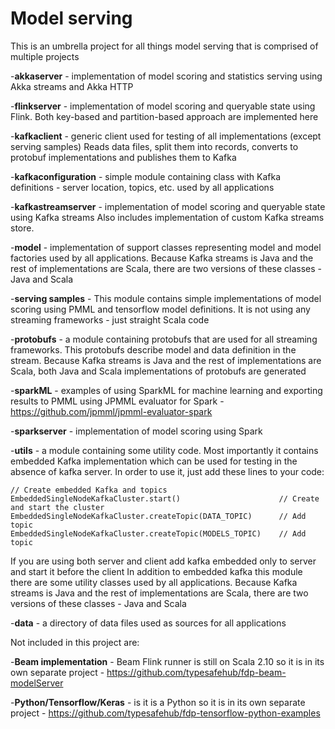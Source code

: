 # Model serving

This is an umbrella project for all things model serving that is comprised of multiple projects

-**akkaserver** - implementation of model scoring and statistics serving using Akka streams and Akka HTTP


-**flinkserver** - implementation of model scoring and queryable state using Flink. Both 
key-based and partition-based approach are implemented here

-**kafkaclient** - generic client used for testing of all implementations (except serving samples)
Reads data files, split them into records, converts to protobuf implementations and publishes them to Kafka

-**kafkaconfiguration** - simple module containing class with Kafka definitions - server location,
topics, etc. used by all applications

-**kafkastreamserver** - implementation of model scoring and queryable state using Kafka streams
Also includes implementation of custom Kafka streams store.

-**model** - implementation of support classes representing model and model factories used by all applications. 
Because Kafka streams is Java and the rest of implementations are Scala, there are two versions of these 
classes - Java and Scala           

-**serving samples** - This module contains simple implementations of model scoring using PMML and 
tensorflow model definitions. It is not using any streaming frameworks - just straight Scala code

-**protobufs** - a module containing protobufs that are used for all streaming frameworks. 
This protobufs describe model and data definition in the stream. Because Kafka streams is Java 
and the rest of implementations are Scala, both Java and Scala implementations of protobufs are 
generated


-**sparkML** - examples of using SparkML for machine learning and exporting results to PMML
using JPMML evaluator for Spark - https://github.com/jpmml/jpmml-evaluator-spark

-**sparkserver** - implementation of model scoring using Spark

-**utils** - a module containing some utility code. Most importantly it contains embedded Kafka implementation
which can be used for testing in the absence of kafka server. In order to use it, just add these 
lines to your code:
         
         
    // Create embedded Kafka and topics
    EmbeddedSingleNodeKafkaCluster.start()                      // Create and start the cluster 
    EmbeddedSingleNodeKafkaCluster.createTopic(DATA_TOPIC)      // Add topic
    EmbeddedSingleNodeKafkaCluster.createTopic(MODELS_TOPIC)    // Add topic
      
If you are using both server and client add kafka embedded only to server and start it before the client
In addition to embedded kafka this module there are some utility classes used by all applications. 
Because Kafka streams is Java and the rest of implementations are Scala, there are two versions of these 
classes - Java and Scala  

-**data** - a directory of data files used as sources for all applications

Not included in this project are:

-**Beam implementation** - Beam Flink runner is still on Scala 2.10 so it is in its own
separate project - https://github.com/typesafehub/fdp-beam-modelServer

-**Python/Tensorflow/Keras** - is it is a Python so it is in its own
separate project - https://github.com/typesafehub/fdp-tensorflow-python-examples
      